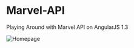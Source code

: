 # Marvel-API
Playing Around with Marvel API on AngularJS 1.3

![Homepage](/img/screenshot.png?raw=true "Homepage Screenshot")
